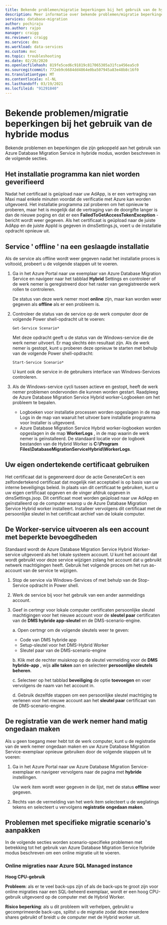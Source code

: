 ```yaml
---
title: Bekende problemen/migratie beperkingen bij het gebruik van de hybride modus
description: Meer informatie over bekende problemen/migratie beperkingen bij het gebruik van Azure Database Migration Service in hybride modus.
services: database-migration
author: pochiraju
ms.author: rajpo
manager: craigg
ms.reviewer: craigg
ms.service: dms
ms.workload: data-services
ms.custom: mvc
ms.topic: troubleshooting
ms.date: 02/20/2020
ms.openlocfilehash: 819fe5ced6c91819c817065305a31fca456ea5c0
ms.sourcegitcommit: 772eb9c6684dd4864e0ba507945a83e48b8c16f0
ms.translationtype: MT
ms.contentlocale: nl-NL
ms.lasthandoff: 03/19/2021
ms.locfileid: "91291840"
---
```

# <a name="known-issuesmigration-limitations-with-using-hybrid-mode"></a>Bekende problemen/migratie beperkingen bij het gebruik van de hybride modus

Bekende problemen en beperkingen die zijn gekoppeld aan het gebruik van Azure Database Migration Service in hybride modus, worden beschreven in de volgende secties.

## <a name="installer-fails-to-authenticate"></a>Het installatie programma kan niet worden geverifieerd

Nadat het certificaat is geüpload naar uw AdApp, is er een vertraging van Maxi maal enkele minuten voordat de verificatie met Azure kan worden uitgevoerd. Het installatie programma zal proberen om het opnieuw te proberen, maar het is mogelijk dat de vertraging van de doorgifte langer is dan de nieuwe poging en dat er een **FailedToGetAccessTokenException** -bericht wordt weer gegeven. Als het certificaat is geüpload naar de juiste AdApp en de juiste AppId is gegeven in dmsSettings.js, voert u de installatie opdracht opnieuw uit.

## <a name="service-offline-after-successful-installation"></a>Service ' offline ' na een geslaagde installatie

Als de service als offline wordt weer gegeven nadat het installatie proces is voltooid, probeert u de volgende stappen uit te voeren.

1. Ga in het Azure Portal naar uw exemplaar van Azure Database Migration Service en navigeer naar het tabblad **Hybrid** Settings en controleer of de werk nemer is geregistreerd door het raster van geregistreerde werk rollen te controleren.

    De status van deze werk nemer moet **online** zijn, maar kan worden weer gegeven als **offline** als er een probleem is.

2. Controleer de status van de service op de werk computer door de volgende Power shell-opdracht uit te voeren:

    ```
    Get-Service Scenario*
    ```

    Met deze opdracht geeft u de status van de Windows-service die de werk nemer uitvoert. Er mag slechts één resultaat zijn. Als de werk nemer is gestopt, kunt u proberen deze opnieuw te starten met behulp van de volgende Power shell-opdracht:

    ```
    Start-Service Scenario*
    ```

    U kunt ook de service in de gebruikers interface van Windows-Services controleren.

3. Als de Windows-service cycli tussen actieve en gestopt, heeft de werk nemer problemen ondervonden die kunnen worden gestart. Raadpleeg de Azure Database Migration Service Hybrid worker-Logboeken om het probleem te bepalen.

    - Logboeken voor installatie processen worden opgeslagen in de map Logs in de map van waaruit het uitvoer bare installatie programma voor Installer is uitgevoerd.
    - Azure Database Migration Service Hybrid worker-logboeken worden opgeslagen in de map **WorkerLogs** , in de map waarin de werk nemer is geïnstalleerd. De standaard locatie voor de logboek bestanden van de Hybrid Worker is **C:\Program Files\DatabaseMigrationServiceHybrid\WorkerLogs**.

## <a name="using-your-own-signed-certificate"></a>Uw eigen ondertekende certificaat gebruiken

Het certificaat dat is gegenereerd door de actie GenerateCert is een zelfondertekend certificaat dat mogelijk niet acceptabel is op basis van uw interne beveiligings beleid. In plaats van dit certificaat te gebruiken, kunt u uw eigen certificaat opgeven en de vinger afdruk opgeven in dmsSettings.jsop. Dit certificaat moet worden geüpload naar uw AdApp en geïnstalleerd op de computer waarop u de Azure Database Migration Service Hybrid worker installeert. Installeer vervolgens dit certificaat met de persoonlijke sleutel in het certificaat archief van de lokale computer.

## <a name="running-the-worker-service-as-a-low-privilege-account"></a>De Worker-service uitvoeren als een account met beperkte bevoegdheden

Standaard wordt de Azure Database Migration Service Hybrid Worker-service uitgevoerd als het lokale systeem account. U kunt het account dat wordt gebruikt voor deze service wijzigen zolang het account dat u gebruikt netwerk machtigingen heeft. Gebruik het volgende proces om het run as-account van de service te wijzigen.

1. Stop de service via Windows-Services of met behulp van de Stop-Service opdracht in Power shell.

2. Werk de service bij voor het gebruik van een ander aanmeldings account.

3. Geef in certmgr voor lokale computer certificaten persoonlijke sleutel machtigingen voor het nieuwe account voor de **sleutel paar** certificaten van de **DMS hybride app-sleutel** en de DMS-scenario-engine.

    a. Open certmgr om de volgende sleutels weer te geven:

    - Code van DMS hybride app
    - Setup-sleutel voor het DMS-Hybrid Worker
    - Sleutel paar van de DMS-scenario-engine

    b. Klik met de rechter muisknop op de sleutel vermelding voor de **DMS hybride-app** , wijs **alle taken** aan en selecteer **persoonlijke sleutels beheren**.

    c. Selecteer op het tabblad **beveiliging** de optie **toevoegen** en voer vervolgens de naam van het account in.

    d. Gebruik dezelfde stappen om een persoonlijke sleutel machtiging te verlenen voor het nieuwe account aan het **sleutel paar** certificaat van de DMS-scenario-engine.

## <a name="unregistering-the-worker-manually"></a>De registratie van de werk nemer hand matig ongedaan maken

Als u geen toegang meer hebt tot de werk computer, kunt u de registratie van de werk nemer ongedaan maken en uw Azure Database Migration Service-exemplaar opnieuw gebruiken door de volgende stappen uit te voeren:

1. Ga in het Azure Portal naar uw Azure Database Migration Service-exemplaar en navigeer vervolgens naar de pagina met **hybride** instellingen.

   Uw werk item wordt weer gegeven in de lijst, met de status **offline** weer gegeven.

2. Rechts van de vermelding van het werk item selecteert u de weglatings tekens en selecteert u vervolgens **registratie ongedaan maken**.

## <a name="addressing-issues-for-specific-migration-scenarios"></a>Problemen met specifieke migratie scenario's aanpakken

In de volgende secties worden scenario-specifieke problemen met betrekking tot het gebruik van Azure Database Migration Service hybride modus beschreven om een online migratie uit te voeren.

### <a name="online-migrations-to-azure-sql-managed-instance"></a>Online migraties naar Azure SQL Managed instance

**Hoog CPU-gebruik**

**Probleem**: als er te veel back-ups zijn of als de back-ups te groot zijn voor online migraties naar een SQL-beheerd exemplaar, wordt er een hoog CPU-gebruik uitgevoerd op de computer met de Hybrid Worker.

**Risico beperking**: als u dit probleem wilt verhelpen, gebruikt u gecomprimeerde back-ups, splitst u de migratie zodat deze meerdere shares gebruikt of breidt u de computer met de Hybrid worker uit.
